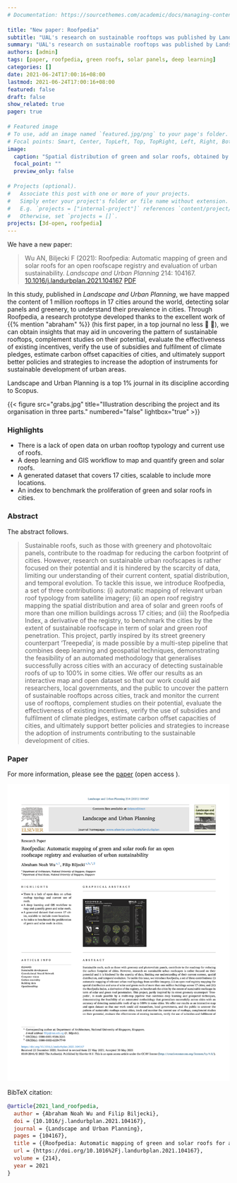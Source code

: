 ```yaml
---
# Documentation: https://sourcethemes.com/academic/docs/managing-content/

title: "New paper: Roofpedia"
subtitle: "UAL's research on sustainable rooftops was published by Landscape and Urban Planning"
summary: "UAL's research on sustainable rooftops was published by Landscape and Urban Planning"
authors: [admin]
tags: [paper, roofpedia, green roofs, solar panels, deep learning]
categories: []
date: 2021-06-24T17:00:16+08:00
lastmod: 2021-06-24T17:00:16+08:00
featured: false
draft: false
show_related: true
pager: true

# Featured image
# To use, add an image named `featured.jpg/png` to your page's folder.
# Focal points: Smart, Center, TopLeft, Top, TopRight, Left, Right, BottomLeft, Bottom, BottomRight.
image:
  caption: "Spatial distribution of green and solar roofs, obtained by Roofpedia, our software prototype."
  focal_point: ""
  preview_only: false

# Projects (optional).
#   Associate this post with one or more of your projects.
#   Simply enter your project's folder or file name without extension.
#   E.g. `projects = ["internal-project"]` references `content/project/deep-learning/index.md`.
#   Otherwise, set `projects = []`.
projects: [3d-open, roofpedia]
---
```


We have a new paper:

> Wu AN, Biljecki F (2021): Roofpedia: Automatic mapping of green and solar roofs for an open roofscape registry and evaluation of urban sustainability. _Landscape and Urban Planning_ 214: 104167. [<i class="ai ai-doi-square ai"></i> 10.1016/j.landurbplan.2021.104167](https://doi.org/10.1016/j.landurbplan.2021.104167) [<i class="far fa-file-pdf"></i> PDF](/publication/2021-land-roofpedia/2021-land-roofpedia.pdf) <i class="ai ai-open-access-square ai"></i>

In this study, published in _Landscape and Urban Planning_, we have mapped the content of 1 million rooftops in 17 cities around the world, detecting solar panels and greenery, to understand their prevalence in cities.
Through Roofpedia, a research prototype developed thanks to the excellent work of {{% mention "abraham" %}} (his first paper, in a top journal no less :tada: :clap:), we can obtain insights that may aid in uncovering the pattern of sustainable rooftops, complement studies on their potential, evaluate the effectiveness of existing incentives, verify the use of subsidies and fulfilment of climate pledges, estimate carbon offset capacities of cities, and ultimately support better policies and strategies to increase the adoption of instruments for sustainable development of urban areas.

Landscape and Urban Planning is a top 1% journal in its discipline according to Scopus.

{{< figure src="grabs.jpg" title="Illustration describing the project and its organisation in three parts." numbered="false" lightbox="true" >}}

### Highlights

- There is a lack of open data on urban rooftop typology and current use of roofs.
- A deep learning and GIS workflow to map and quantify green and solar roofs.
- A generated dataset that covers 17 cities, scalable to include more locations.
- An index to benchmark the proliferation of green and solar roofs in cities.


### Abstract

The abstract follows.

> Sustainable roofs, such as those with greenery and photovoltaic panels, contribute to the roadmap for reducing the carbon footprint of cities. However, research on sustainable urban roofscapes is rather focused on their potential and it is hindered by the scarcity of data, limiting our understanding of their current content, spatial distribution, and temporal evolution. To tackle this issue, we introduce Roofpedia, a set of three contributions: (i) automatic mapping of relevant urban roof typology from satellite imagery; (ii) an open roof registry mapping the spatial distribution and area of solar and green roofs of more than one million buildings across 17 cities; and (iii) the Roofpedia Index, a derivative of the registry, to benchmark the cities by the extent of sustainable roofscape in term of solar and green roof penetration. This project, partly inspired by its street greenery counterpart ‘Treepedia’, is made possible by a multi-step pipeline that combines deep learning and geospatial techniques, demonstrating the feasibility of an automated methodology that generalises successfully across cities with an accuracy of detecting sustainable roofs of up to 100% in some cities. We offer our results as an interactive map and open dataset so that our work could aid researchers, local governments, and the public to uncover the pattern of sustainable rooftops across cities, track and monitor the current use of rooftops, complement studies on their potential, evaluate the effectiveness of existing incentives, verify the use of subsidies and fulfilment of climate pledges, estimate carbon offset capacities of cities, and ultimately support better policies and strategies to increase the adoption of instruments contributing to the sustainable development of cities.

### Paper 

For more information, please see the [paper](/publication/2021-land-roofpedia/) (open access <i class="ai ai-open-access-square ai"></i>).

[![](page-one.png)](/publication/2021-land-roofpedia/)

BibTeX citation:
```bibtex
@article{2021_land_roofpedia,
  author = {Abraham Noah Wu and Filip Biljecki},
  doi = {10.1016/j.landurbplan.2021.104167},
  journal = {Landscape and Urban Planning},
  pages = {104167},
  title = {{Roofpedia: Automatic mapping of green and solar roofs for an open roofscape registry and evaluation of urban sustainability}},
  url = {https://doi.org/10.1016%2Fj.landurbplan.2021.104167},
  volume = {214},
  year = 2021
}
```



